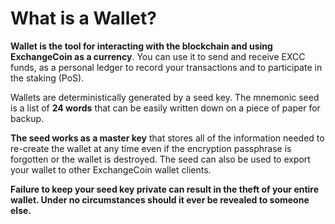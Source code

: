 # What is a Wallet?

**Wallet is the tool for interacting with the blockchain and using ExchangeCoin as a currency**. You can use it to send and receive EXCC funds, as a personal ledger to record your transactions and to participate in the staking (PoS).

Wallets are deterministically generated by a seed key. The mnemonic seed is a list of **24 words** that can be easily written down on a piece of paper for backup.

**The seed works as a master key** that stores all of the information needed to re-create the wallet at any time  even if the encryption passphrase is forgotten or the wallet is destroyed. The seed can also be used to export your wallet to other ExchangeCoin wallet clients.

**Failure to keep your seed key private can result in the theft of your entire wallet. Under no circumstances should it ever be revealed to someone else.**
